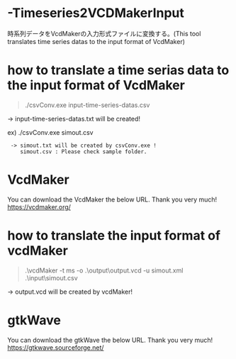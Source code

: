 # -Timeseries2VCDMakerInput
時系列データをVcdMakerの入力形式ファイルに変換する。(This tool translates time series datas to the input format of VcdMaker)

# how to translate a time serias data to the input format of VcdMaker
> ./csvConv.exe input-time-series-datas.csv

 -> input-time-series-datas.txt will be created!
 
 ex) ./csvConv.exe simout.csv
 
     -> simout.txt will be created by csvConv.exe !
        simout.csv : Please check sample folder.
        
# VcdMaker
You can download the VcdMaker the below URL.
Thank you very much!
https://vcdmaker.org/

# how to translate the input format of vcdMaker
> .\vcdMaker -t ms -o .\output\output.vcd -u simout.xml .\input\simout.csv

  -> output.vcd will be created by vcdMaker!

# gtkWave
You can download the gtkWave the below URL.
Thank you very much!
https://gtkwave.sourceforge.net/
